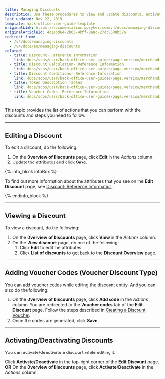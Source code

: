 ```yaml
---
title: Managing Discounts
description: Use these procedures to view and update discounts, activate/deactivate discounts, and add voucher codes in the Back Office.
last_updated: Nov 22, 2019
template: back-office-user-guide-template
originalLink: https://documentation.spryker.com/v4/docs/managing-discounts
originalArticleId: 4c1ebd64-2b65-4bff-8e8c-27dc7508b576
redirect_from:
  - /v4/docs/managing-discounts
  - /v4/docs/en/managing-discounts
related:
  - title: Discount- Reference Information
    link: docs/scos/user/back-office-user-guides/page.version/merchandising/discount/references/discount-reference-information.html
  - title: Discount Calculation- Reference Information
    link: docs/scos/user/back-office-user-guides/page.version/merchandising/discount/references/discount-calculation-reference-information.html
  - title: Discount Conditions- Reference Information
    link: docs/scos/user/back-office-user-guides/page.version/merchandising/discount/references/discount-conditions-reference-information.html
  - title: Token Description Tables
    link: docs/scos/user/back-office-user-guides/page.version/merchandising/discount/references/token-description-tables.html
  - title: Voucher Codes- Reference Information
    link: docs/scos/user/back-office-user-guides/page.version/merchandising/discount/references/voucher-codes-reference-information.html
---
```


This topic provides the list of actions that you can perform with the discounts and steps you need to follow.

* * *
## Editing a Discount

To edit a discount, do the following:

1. On the **Overview of Discounts** page, click **Edit** in the _Actions_ column.
2. Update the attributes and click **Save**.

{% info_block infoBox %}

To find out more information about the attributes that you see on the **Edit Discount** page, see [Discount: Reference Information](/docs/scos/user/back-office-user-guides/{{page.version}}/merchandising/discount/references/discount-reference-information.html).

{% endinfo_block %}

***

## Viewing a Discount

To view a discount, do the following:
1. On the **Overview of Discounts** page, click **View** in the _Actions_ column.
2. On the **View discount** page, do one of the following:
    1. Click **Edit** to edit the attributes.
    2. Click **List of discounts** to get back to the **Discount Overview** page.

***

## Adding Voucher Codes (Voucher Discount Type)

You can add voucher codes while editing the discount entity.
And you can also do the following:
1. On the **Overview of Discounts** page, click **Add code** in the _Actions_ column.
    You are redirected to the **Voucher codes** tab of the **Edit Discount** page.
    Follow the steps described in [Creating a Discount Voucher](/docs/scos/user/back-office-user-guides/{{page.version}}/merchandising/discount/creating-vouchers.html).
3. Once the codes are generated, click **Save**.

***

## Activating/Deactivating Discounts
You can activate/deactivate a discount while editing it. 

Click **Activate/Deactivate** in the top-right corner of the **Edit Discount** page.
**OR**
On the **Overview of Discounts** page, click **Activate**/**Deactivate** in the _Actions_ column.
